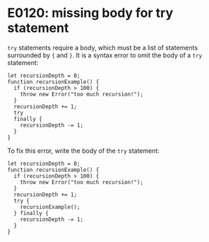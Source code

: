 # E0120: missing body for try statement

`try` statements require a body, which must be a list of statements
surrounded by `{` and `}`. It is a syntax error to omit the body of a `try`
statement:

    let recursionDepth = 0;
    function recursionExample() {
      if (recursionDepth > 100) {
        throw new Error("too much recursion!");
      }
      recursionDepth += 1;
      try
      finally {
        recursionDepth -= 1;
      }
    }

To fix this error, write the body of the `try` statement:

    let recursionDepth = 0;
    function recursionExample() {
      if (recursionDepth > 100) {
        throw new Error("too much recursion!");
      }
      recursionDepth += 1;
      try {
        recursionExample();
      } finally {
        recursionDepth -= 1;
      }
    }
